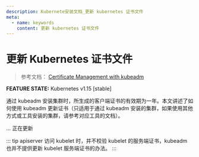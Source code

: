 ```yaml
---
description: Kubernete安装文档_更新 kubernetes 证书文件
meta:
  - name: keywords
    content: 更新 kubernetes 证书文件
---
```


# 更新 Kubernetes 证书文件

<AdSenseTitle/>

> 参考文档： [Certificate Management with kubeadm](https://kubernetes.io/docs/tasks/administer-cluster/kubeadm/kubeadm-certs/)

**FEATURE STATE:** Kubernetes v1.15 \[stable\]

通过 kubeadm 安装集群时，所生成的客户端证书的有效期为一年。本文讲述了如何使用 kubeadm 更新证书（只适用于通过 kubeadm 安装的集群，如果使用其他方式或工具安装的集群，请参考对应工具的文档）。


... 正在更新


::: tip
apiserver 访问 kubelet 时，并不校验 kubelet 的服务端证书，kubeadm 也并不提供更新 kubelet 服务端证书的办法。
:::
